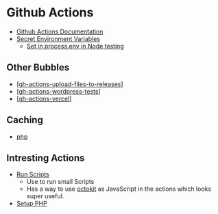 # Github Actions

- [Github Actions Documentation](https://docs.github.com/en/actions/)
- [Secret Environment Variables](https://docs.github.com/en/actions/configuring-and-managing-workflows/creating-and-storing-encrypted-secrets)
  - [Set in process.env in Node testing](https://docs.github.com/en/actions/language-and-framework-guides/using-nodejs-with-github-actions#example-using-a-private-registry-and-creating-the-npmrc-file)

## Other Bubbles

- [[gh-actions-upload-files-to-releases]]
- [[gh-actions-wordpress-tests]]
- [[gh-actions-vercel]]

## Caching

- [php](https://github.com/actions/cache/blob/main/examples.md#php---composer)

## Intresting Actions

- [Run Scripts](https://github.com/actions/github-script)
  - Use to run small Scripts
  - Has a way to use [octokit]() as JavaScript in the actions which looks super useful.
- [Setup PHP](https://github.com/shivammathur/setup-php)

[//begin]: # "Autogenerated link references for markdown compatibility"
[gh-actions-upload-files-to-releases]: gh-actions-upload-files-to-releases "Upload Files To Github Release With Actions"
[gh-actions-wordpress-tests]: gh-actions-wordpress-tests "WordPress Tests With Github Actions"
[gh-actions-vercel]: gh-actions-vercel "Github Actions For Vercel"
[//end]: # "Autogenerated link references"
